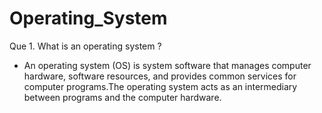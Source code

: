 # Operating_System

Que 1. What is an operating system ?
* An operating system (OS) is system software that manages computer hardware, software resources, and provides common services for computer programs.The operating system acts as an intermediary between programs and the computer hardware.
